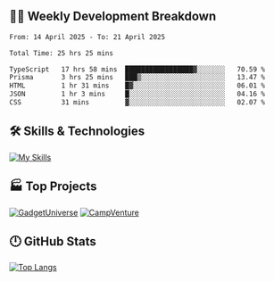 

## 🧑‍💻 Weekly Development Breakdown

<!--START_SECTION:waka-->

```txt
From: 14 April 2025 - To: 21 April 2025

Total Time: 25 hrs 25 mins

TypeScript   17 hrs 58 mins  █████████████████▓░░░░░░░   70.59 %
Prisma       3 hrs 25 mins   ███▒░░░░░░░░░░░░░░░░░░░░░   13.47 %
HTML         1 hr 31 mins    █▓░░░░░░░░░░░░░░░░░░░░░░░   06.01 %
JSON         1 hr 3 mins     █░░░░░░░░░░░░░░░░░░░░░░░░   04.16 %
CSS          31 mins         ▓░░░░░░░░░░░░░░░░░░░░░░░░   02.07 %
```

<!--END_SECTION:waka-->

## 🛠️ Skills & Technologies

[![My Skills](https://skillicons.dev/icons?i=angular,react,docker,mongodb,nodejs,express,github,bootstrap,prisma,postman,postgres&perline=8)](https://skillicons.dev)

## 🏭 Top Projects

[![GadgetUniverse](https://github-readme-stats.vercel.app/api/pin/?username=aimxnaim&repo=GadgetUniverse&theme=dark)](https://github.com/aimxnaim/GadgetUniverse)
[![CampVenture](https://github-readme-stats.vercel.app/api/pin/?username=aimxnaim&repo=CampVenture&theme=dark)](https://github.com/aimxnaim/CampVenture)

## 🕛 GitHub Stats
 
[![Top Langs](https://github-readme-stats.vercel.app/api/top-langs/?username=aimxnaim&layout=compact&theme=dark)](https://github.com/anuraghazra/github-readme-stats)



